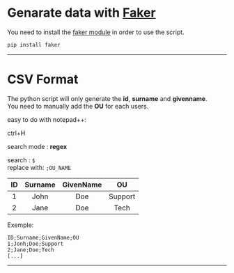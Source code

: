 


# Genarate data with [Faker](https://faker.readthedocs.io/en/master/)

You need to install the [faker module](https://pypi.org/project/Faker/) in order to use the script.

```bash
pip install faker
```

---

# CSV Format

The python script will only generate the **id**, **surname** and **givenname**. \
You need to manually add the **OU** for each users.

easy to do with notepad++:

ctrl+H

search mode : **regex**

search : `$` \
replace with: `;OU_NAME`


| ID  | Surname | GivenName | OU |
|:---:|:---:|:---:|:---:|
| 1 | John | Doe | Support |
| 2 | Jane | Doe | Tech | 

Exemple:
```csv
ID;Surname;GivenName;OU
1;Jonh;Doe;Support
2;Jane;Doe;Tech
[...]
```

---
